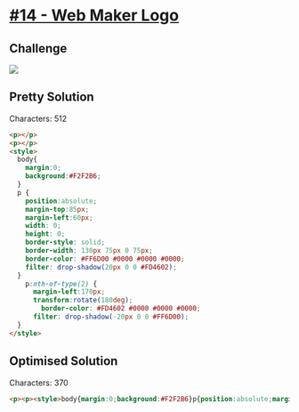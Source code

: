 # [#14 - Web Maker Logo](https://cssbattle.dev/play/14)

## Challenge

![](https://cssbattle.dev/targets/14.png)


## Pretty Solution

Characters: 512

```HTML
<p></p>
<p></p>
<style>
  body{
	margin:0;    
    background:#F2F2B6;
  }
  p {
    position:absolute;
    margin-top:85px;
    margin-left:60px;
    width: 0;
    height: 0;
	border-style: solid;
	border-width: 130px 75px 0 75px;
	border-color: #FF6D00 #0000 #0000 #0000;
    filter: drop-shadow(20px 0 0 #FD4602);
  }
    p:nth-of-type(2) {
      margin-left:170px;
      transform:rotate(180deg);
	    border-color: #FD4602 #0000 #0000 #0000;
      filter: drop-shadow(-20px 0 0 #FF6D00);        
  }
</style>
```

## Optimised Solution

Characters: 370

```HTML
<p><p><style>body{margin:0;background:#F2F2B6}p{position:absolute;margin-top:85;margin-left:60;width:0;height:0;border-style:solid;border-width:130 75 0 75;border-color: #FF6D00 #0000 #0000 #0000;filter:drop-shadow(20px 0 0 #FD4602)}p:nth-of-type(2){margin-left:170;transform:rotate(180deg);border-color:#FD4602 #0000 #0000 #0000;filter: drop-shadow(-20px 0 0 #FF6D00)}
```